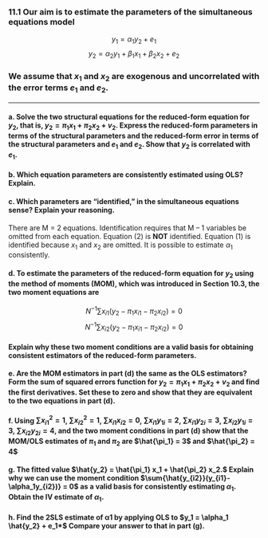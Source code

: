 ### 11.1 Our aim is to estimate the parameters of the simultaneous equations model
$$
y_1 = \alpha_1 y_2 + e_1
$$
$$
y_2 = \alpha_2 y_1 + \beta_1 x_1 + \beta_2 x_2 + e_2
$$

### We assume that $x_1$ and $x_2$ are exogenous and uncorrelated with the error terms $e_1$ and $e_2$.

---

#### a. Solve the two structural equations for the reduced-form equation for $y_2$, that is, $y_2 = \pi_1 x_1 + \pi_2 x_2 + v_2.$ Express the reduced-form parameters in terms of the structural parameters and the reduced-form error in terms of the **structural parameters** and $e_1$ and $e_2$. Show that $y_2$ is correlated with $e_1$.

#### b. Which equation parameters are consistently estimated using OLS? Explain.

#### c. Which parameters are “identified,” in the simultaneous equations sense? Explain your reasoning.

There are M = 2 equations. Identification requires that M – 1 variables be omitted from each equation. Equation (2) is **NOT** identified. Equation (1) is identified because $x_1$ and $x_2$ are omitted. It is possible to estimate $\alpha_1$ consistently. 
 
#### d. To estimate the parameters of the reduced-form equation for $y_2$ using the method of moments (MOM), which was introduced in Section 10.3, the two moment equations are
$$
N^{−1}\sum{x_{i1}(y_2 − \pi_1 x_{i1} − \pi_2 x_{i2})} = 0
$$
$$
N^{−1}\sum{x_{i2}(y_2 − \pi_1 x_{i1} − \pi_2 x_{i2})} = 0
$$
#### Explain why these two moment conditions are a valid basis for obtaining consistent estimators of the reduced-form parameters.

#### e. Are the MOM estimators in part (d) the same as the OLS estimators? Form the sum of squared errors function for $y_2 = \pi_1 x_1 + \pi_2 x_2 + v_2$ and find the first derivatives. Set these to zero and show that they are equivalent to the two equations in part (d).

#### f. Using $\sum{x^2_{i1}} = 1$, $\sum{x^2_{i2}} = 1$,  $\sum{x_{i1}{x_{i2}}} = 0$, $\sum{x_{i1}{y_{1i}}} = 2$, $\sum{x_{i1}{y_{2i}}} = 3$, $\sum{x_{i2}{y_{1i}}} =3$, $\sum{x_{i2}{y_{2i}}} = 4$, and the two moment conditions in part (d) show that the MOM/OLS estimates of $\pi_1$ and $\pi_2$ are $\hat{\pi_1} = 3$ and $\hat{\pi_2} = 4$

#### g. The fitted value $\hat{y_2} = \hat{\pi_1} x_1 + \hat{\pi_2} x_2.$ Explain why we can use the moment condition $\sum{\hat{y_{i2}}(y_{i1}-\alpha_1y_{i2})} = 0$ as a valid basis for consistently estimating $\alpha_1$. Obtain the IV estimate of $\alpha_1$.

#### h. Find the 2SLS estimate of α1 by applying OLS to $y_1 = \alpha_1 \hat{y_2} + e_1*$ Compare your answer to that in part (g).
